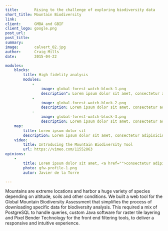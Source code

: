 ```yaml
---
title:       Rising to the challenge of exploring biodiversity data 
short_title: Mountain Biodiversity
link:        
client:      GMBA and GBIF
client_logo: google.png
post_url:     
post_title:  
summary:     
image:       calvert_02.jpg
author:      Craig Mills
date:        2015-04-22

modules:
    blocks:
        title: High fidelity analysis
        modules:
            -
                image: global-forest-watch-block-1.png
                description": Lorem ipsum dolor sit amet, consectetur adipisicing elit, sed do eiusmod tempor incididunt ut labore et dolore magna aliqua.
            -
                image: global-forest-watch-block-2.png
                description: Lorem ipsum dolor sit amet, consectetur adipisicing elit, sed do eiusmod tempor incididunt ut labore et dolore magna aliqua.
            -
                image: global-forest-watch-block-3.png
                description: Lorem ipsum dolor sit amet, consectetur adipisicing elit, sed do eiusmod tempor incididunt ut labore et dolore magna aliqua.
    map:
        title: Lorem ipsum dolor sit
        description: Lorem ipsum dolor sit amet, consectetur adipisicing elit, sed do eiusmod tempor incididunt ut labore et dolore magna aliqua.
    video:
        title: Introducing the Mountain Biodiversity Tool
        url: https://vimeo.com/11552863
opinions:
    -
        title: Lorem ipsum dolor sit amet, <a href="">consectetur adipisicing</a> elit, sed do eiusmod tempor incididunt.
        photo: gfw-profile-1.png
        autor: Javier de la Torre

---
```


Mountains are extreme locations and harbor a huge variety of species depending on altitude, soils and other conditions. We built a web tool for the Global Mountain Biodiversity Assessment that simplifies the process of downloading specific data for biodiversity analysis. This required a mix of PostgreSQL to handle queries, custom Java software for raster tile layering and Pixel Bender Technology for the front end filtering tools, to deliver a responsive and intuitive experience. 

